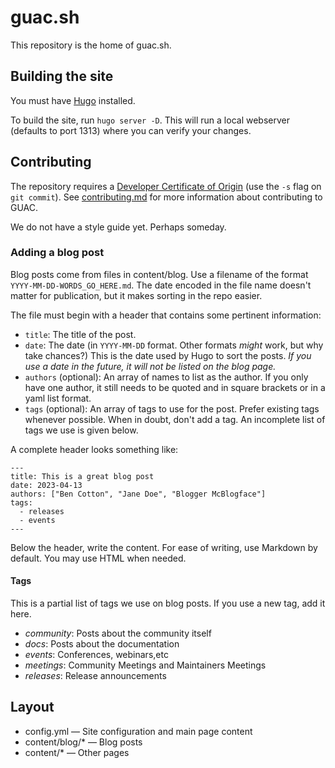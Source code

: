 # guac.sh

This repository is the home of guac.sh.

## Building the site

You must have [Hugo](https://gohugo.io/) installed.

To build the site, run `hugo server -D`.
This will run a local webserver (defaults to port 1313) where you can verify your changes.

## Contributing

The repository requires a [Developer Certificate of Origin](https://developercertificate.org/) (use the `-s` flag on `git commit`).
See [contributing.md](contributing.md) for more information about contributing to GUAC.

We do not have a style guide yet.
Perhaps someday.

### Adding a blog post

Blog posts come from files in content/blog.
Use a filename of the format `YYYY-MM-DD-WORDS_GO_HERE.md`.
The date encoded in the file name doesn't matter for publication, but it makes sorting in the repo easier.

The file must begin with a header that contains some pertinent information:

* `title`: The title of the post.
* `date`: The date (in `YYYY-MM-DD` format.
Other formats *might* work, but why take chances?)
This is the date used by Hugo to sort the posts.
*If you use a date in the future, it will not be listed on the blog page.*
* `authors` (optional): An array of names to list as the author.
If you only have one author, it still needs to be quoted and in square brackets or in a yaml list format.
* `tags` (optional): An array of tags to use for the post.
Prefer existing tags whenever possible.
When in doubt, don't add a tag.
An incomplete list of tags we use is given below.

A complete header looks something like:

```
---
title: This is a great blog post
date: 2023-04-13
authors: ["Ben Cotton", "Jane Doe", "Blogger McBlogface"]
tags:
  - releases
  - events
---
```

Below the header, write the content.
For ease of writing, use Markdown by default.
You may use HTML when needed.

#### Tags

This is a partial list of tags we use on blog posts.
If you use a new tag, add it here.

* *community*: Posts about the community itself
* *docs*: Posts about the documentation
* *events*: Conferences, webinars,etc
* *meetings*: Community Meetings and Maintainers Meetings
* *releases*: Release announcements

## Layout

* config.yml — Site configuration and main page content
* content/blog/* — Blog posts
* content/* — Other pages
